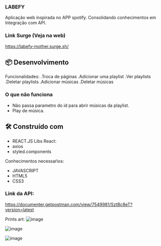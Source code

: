 ### LABEFY

Aplicação web inspirada no APP spotify.
Consolidando conhecimentos em Integração com API.

### Link Surge (Veja na web)

https://labefy-mother.surge.sh/

## 📦 Desenvolvimento

Funcionalidades:
.Troca de páginas
.Adicionar uma playlist
.Ver playlists
.Deletar playlists 
.Adicionar músicas
.Deletar músicas


### O que não funciona
* Não passa parametro do id para abrir músicas da playlist.
* Play de música.

## 🛠️ Construído com
* REACT.JS
 Libs React:
* axios
* styled.components

Conhecimentos necessaŕios:
* JAVASCRIPT
* HTML5
* CSS3

### Link da API:

https://documenter.getpostman.com/view/7549981/SztBc8eT?version=latest

Prints art:
![image](https://user-images.githubusercontent.com/91152234/142748111-cd4a9a42-d75d-4574-9502-7475830ee950.png)

![image](https://user-images.githubusercontent.com/91152234/142748121-90a65826-17b3-4df4-b9fc-02d6e49d5688.png)

![image](https://user-images.githubusercontent.com/91152234/142748135-080eae46-3e77-4454-8fdd-e0b5a041e187.png)



